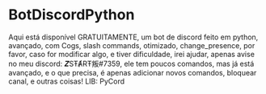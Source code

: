 # BotDiscordPython
Aqui está disponível GRATUITAMENTE, um bot de discord feito em python, avançado, com Cogs, slash commands, otimizado, change_presence, por favor, caso for modificar algo, e tiver dificuldade, irei ajudar, apenas avise no meu discord: 𝒁SŦȺɌŦ叛#7359, ele tem poucos comandos, mas já está avançado, e o que precisa, é apenas adicionar novos comandos, bloquear canal, e outras coisas!
LIB: PyCord
